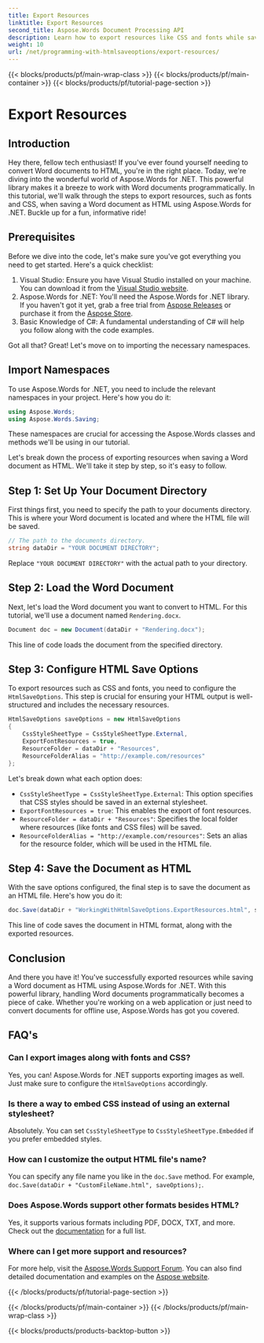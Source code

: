```yaml
---
title: Export Resources
linktitle: Export Resources
second_title: Aspose.Words Document Processing API
description: Learn how to export resources like CSS and fonts while saving Word documents as HTML using Aspose.Words for .NET. Follow our step-by-step guide.
weight: 10
url: /net/programming-with-htmlsaveoptions/export-resources/
---
```


{{< blocks/products/pf/main-wrap-class >}}
{{< blocks/products/pf/main-container >}}
{{< blocks/products/pf/tutorial-page-section >}}

# Export Resources

## Introduction

Hey there, fellow tech enthusiast! If you've ever found yourself needing to convert Word documents to HTML, you're in the right place. Today, we're diving into the wonderful world of Aspose.Words for .NET. This powerful library makes it a breeze to work with Word documents programmatically. In this tutorial, we'll walk through the steps to export resources, such as fonts and CSS, when saving a Word document as HTML using Aspose.Words for .NET. Buckle up for a fun, informative ride!

## Prerequisites

Before we dive into the code, let's make sure you've got everything you need to get started. Here's a quick checklist:

1. Visual Studio: Ensure you have Visual Studio installed on your machine. You can download it from the [Visual Studio website](https://visualstudio.microsoft.com/).
2. Aspose.Words for .NET: You'll need the Aspose.Words for .NET library. If you haven't got it yet, grab a free trial from [Aspose Releases](https://releases.aspose.com/words/net/) or purchase it from the [Aspose Store](https://purchase.aspose.com/buy).
3. Basic Knowledge of C#: A fundamental understanding of C# will help you follow along with the code examples.

Got all that? Great! Let's move on to importing the necessary namespaces.

## Import Namespaces

To use Aspose.Words for .NET, you need to include the relevant namespaces in your project. Here's how you do it:

```csharp
using Aspose.Words;
using Aspose.Words.Saving;
```

These namespaces are crucial for accessing the Aspose.Words classes and methods we'll be using in our tutorial.

Let's break down the process of exporting resources when saving a Word document as HTML. We'll take it step by step, so it's easy to follow.

## Step 1: Set Up Your Document Directory

First things first, you need to specify the path to your documents directory. This is where your Word document is located and where the HTML file will be saved.

```csharp
// The path to the documents directory.
string dataDir = "YOUR DOCUMENT DIRECTORY";
```

Replace `"YOUR DOCUMENT DIRECTORY"` with the actual path to your directory.

## Step 2: Load the Word Document

Next, let's load the Word document you want to convert to HTML. For this tutorial, we'll use a document named `Rendering.docx`.

```csharp
Document doc = new Document(dataDir + "Rendering.docx");
```

This line of code loads the document from the specified directory.

## Step 3: Configure HTML Save Options

To export resources such as CSS and fonts, you need to configure the `HtmlSaveOptions`. This step is crucial for ensuring your HTML output is well-structured and includes the necessary resources.

```csharp
HtmlSaveOptions saveOptions = new HtmlSaveOptions
{
    CssStyleSheetType = CssStyleSheetType.External,
    ExportFontResources = true,
    ResourceFolder = dataDir + "Resources",
    ResourceFolderAlias = "http://example.com/resources"
};
```

Let's break down what each option does:
- `CssStyleSheetType = CssStyleSheetType.External`: This option specifies that CSS styles should be saved in an external stylesheet.
- `ExportFontResources = true`: This enables the export of font resources.
- `ResourceFolder = dataDir + "Resources"`: Specifies the local folder where resources (like fonts and CSS files) will be saved.
- `ResourceFolderAlias = "http://example.com/resources"`: Sets an alias for the resource folder, which will be used in the HTML file.

## Step 4: Save the Document as HTML

With the save options configured, the final step is to save the document as an HTML file. Here's how you do it:

```csharp
doc.Save(dataDir + "WorkingWithHtmlSaveOptions.ExportResources.html", saveOptions);
```

This line of code saves the document in HTML format, along with the exported resources.

## Conclusion

And there you have it! You've successfully exported resources while saving a Word document as HTML using Aspose.Words for .NET. With this powerful library, handling Word documents programmatically becomes a piece of cake. Whether you're working on a web application or just need to convert documents for offline use, Aspose.Words has got you covered.

## FAQ's

### Can I export images along with fonts and CSS?
Yes, you can! Aspose.Words for .NET supports exporting images as well. Just make sure to configure the `HtmlSaveOptions` accordingly.

### Is there a way to embed CSS instead of using an external stylesheet?
Absolutely. You can set `CssStyleSheetType` to `CssStyleSheetType.Embedded` if you prefer embedded styles.

### How can I customize the output HTML file's name?
You can specify any file name you like in the `doc.Save` method. For example, `doc.Save(dataDir + "CustomFileName.html", saveOptions);`.

### Does Aspose.Words support other formats besides HTML?
Yes, it supports various formats including PDF, DOCX, TXT, and more. Check out the [documentation](https://reference.aspose.com/words/net/) for a full list.

### Where can I get more support and resources?
For more help, visit the [Aspose.Words Support Forum](https://forum.aspose.com/c/words/8). You can also find detailed documentation and examples on the [Aspose website](https://reference.aspose.com/words/net/).

{{< /blocks/products/pf/tutorial-page-section >}}

{{< /blocks/products/pf/main-container >}}
{{< /blocks/products/pf/main-wrap-class >}}

{{< blocks/products/products-backtop-button >}}
